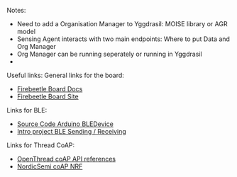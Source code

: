 Notes:
- Need to add a Organisation Manager to Yggdrasil: MOISE library or AGR model
- Sensing Agent interacts with two main endpoints: Where to put Data and Org Manager
- Org Manager can be running seperately or running in Yggdrasil
- 

Useful links:
General links for the board:

- [Firebeetle Board Docs](https://raw.githubusercontent.com/Robert-MARKII/Document/master/FireBeetle%20Board-ESP32%20User%20Manual%20update.pdf)
- [Firebeetle Board Site](https://wiki.dfrobot.com/FireBeetle_Board_ESP32_E_SKU_DFR0654#target_0)

Links for BLE:

- [Source Code Arduino BLEDevice](https://github.com/espressif/arduino-esp32/blob/master/libraries/BLE/src/BLEDevice.h)
- [Intro project BLE Sending / Receiving](https://randomnerdtutorials.com/esp32-ble-server-client/)

Links for Thread CoAP:

- [OpenThread coAP API references](https://openthread.io/reference/group/api-coap)
- [NordicSemi coAP NRF](https://docs.nordicsemi.com/bundle/ncs-latest/page/nrf/samples/openthread/coap_server/README.html)
